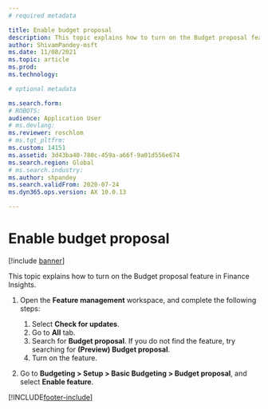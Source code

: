 ```yaml
---
# required metadata

title: Enable budget proposal
description: This topic explains how to turn on the Budget proposal feature in Finance Insights.
author: ShivamPandey-msft
ms.date: 11/08/2021
ms.topic: article
ms.prod: 
ms.technology: 

# optional metadata

ms.search.form: 
# ROBOTS: 
audience: Application User
# ms.devlang: 
ms.reviewer: roschlom
# ms.tgt_pltfrm: 
ms.custom: 14151
ms.assetid: 3d43ba40-780c-459a-a66f-9a01d556e674
ms.search.region: Global
# ms.search.industry: 
ms.author: shpandey
ms.search.validFrom: 2020-07-24
ms.dyn365.ops.version: AX 10.0.13

---
```

# Enable budget proposal

[!include [banner](../includes/banner.md)]

This topic explains how to turn on the Budget proposal feature in Finance Insights.

1. Open the **Feature management** workspace, and complete the following steps:

    1. Select **Check for updates**.
    2. Go to **All** tab.
    3. Search for **Budget proposal**. If you do not find the feature, try searching for **(Preview) Budget proposal**. 
    4. Turn on the feature.

2. Go to **Budgeting \> Setup \> Basic Budgeting \> Budget proposal**, and select **Enable feature**.

[!INCLUDE[footer-include](../../includes/footer-banner.md)]
